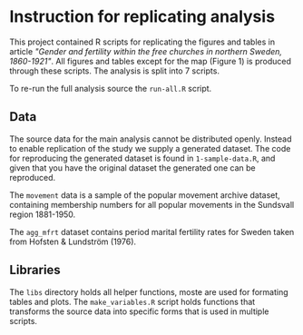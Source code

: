 # Instruction for replicating analysis

This project contained R scripts for replicating the figures and tables in article *"Gender and fertility within the free churches in northern Sweden, 1860-1921"*. All figures and tables except for the map (Figure 1) is produced through these scripts. The analysis is split into 7 scripts. 

To re-run the full analysis source the `run-all.R` script.

## Data

The source data for the main analysis cannot be distributed openly. Instead to enable replication of the study we supply a generated dataset. The code for reproducing the generated dataset is found in `1-sample-data.R`, and given that you have the original dataset the generated one can be reproduced.

The `movement` data is a sample of the popular movement archive dataset, containing membership numbers for all popular movements in the Sundsvall region 1881-1950. 

The `agg_mfrt` dataset contains period marital fertility rates for Sweden taken from Hofsten & Lundström (1976).

## Libraries

The `libs` directory holds all helper functions, moste are used for formating tables and plots. The `make_variables.R` script holds functions that transforms the source data into specific forms that is used in multiple scripts. 
